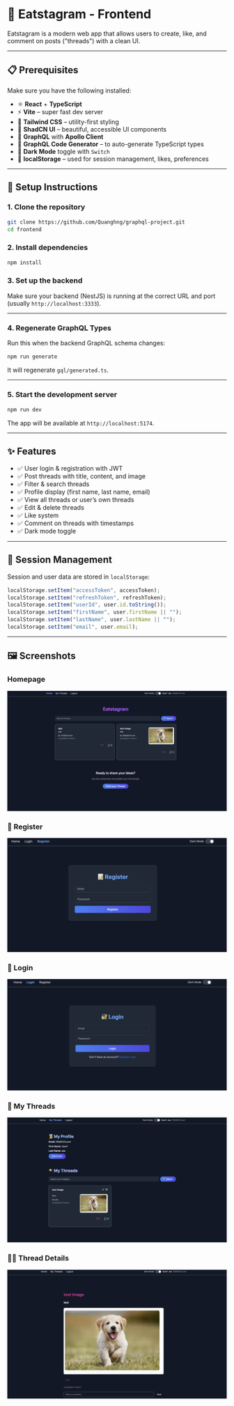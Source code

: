 # 🥘 Eatstagram - Frontend

Eatstagram is a modern web app that allows users to create, like, and comment on posts ("threads") with a clean UI.

---

## 📋 Prerequisites

Make sure you have the following installed:

- ⚛️ **React** + **TypeScript**
- ⚡️ **Vite** – super fast dev server
- 🎨 **Tailwind CSS** – utility-first styling
- 🧩 **ShadCN UI** – beautiful, accessible UI components
- 🔗 **GraphQL** with **Apollo Client**
- 🧠 **GraphQL Code Generator** – to auto-generate TypeScript types
- 🌙 **Dark Mode** toggle with `Switch`
- 💾 **localStorage** – used for session management, likes, preferences

---

## 🔧 Setup Instructions

### 1. Clone the repository

```bash
git clone https://github.com/Quanghng/graphql-project.git
cd frontend
```

### 2. Install dependencies

```bash
npm install
```

### 3. Set up the backend

Make sure your backend (NestJS) is running at the correct URL and port (usually `http://localhost:3333`).

---

### 4. Regenerate GraphQL Types

Run this when the backend GraphQL schema changes:

```bash
npm run generate
```

It will regenerate `gql/generated.ts`.

---

### 5. Start the development server

```bash
npm run dev
```

The app will be available at `http://localhost:5174`.

---

## ✨ Features

- ✅ User login & registration with JWT
- ✅ Post threads with title, content, and image
- ✅ Filter & search threads
- ✅ Profile display (first name, last name, email)
- ✅ View all threads or user’s own threads
- ✅ Edit & delete threads
- ✅ Like system 
- ✅ Comment on threads with timestamps
- ✅ Dark mode toggle

---

## 🔐 Session Management

Session and user data are stored in `localStorage`:

```ts
localStorage.setItem("accessToken", accessToken);
localStorage.setItem("refreshToken", refreshToken);
localStorage.setItem("userId", user.id.toString());
localStorage.setItem("firstName", user.firstName || "");
localStorage.setItem("lastName", user.lastName || "");
localStorage.setItem("email", user.email);
```

---

## 🖼️ Screenshots

### Homepage

![Homepage](./screenshots/homepage.png)

### 📝 Register

![Register](./screenshots/register.png)

### 🔐 Login

![Login](./screenshots/login.png)

### 🍳 My Threads

![My Threads](./screenshots/mythread.png)

### 🧑‍💻 Thread Details

![Single Thread](./screenshots/signlethread.png)
